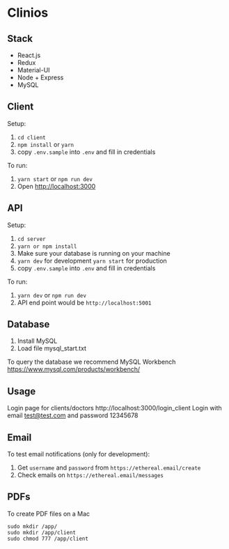 # Clinios

## Stack

- React.js
- Redux
- Material-UI
- Node + Express
- MySQL

## Client

Setup:

1. `cd client`
2. `npm install` or `yarn`
3. copy `.env.sample` into `.env` and fill in credentials

To run:

1. `yarn start` or `npm run dev`
2. Open [http://localhost:3000](http://localhost:3000)

## API

Setup:

1. `cd server`
2. `yarn or npm install`
3. Make sure your database is running on your machine
4. `yarn dev` for development `yarn start` for production
5. copy `.env.sample` into `.env` and fill in credentials

To run:

1. `yarn dev` or `npm run dev`
2. API end point would be `http://localhost:5001`

## Database

1. Install MySQL
2. Load file mysql_start.txt

To query the database we recommend MySQL Workbench
https://www.mysql.com/products/workbench/

## Usage

Login page for clients/doctors http://localhost:3000/login_client
Login with email test@test.com and password 12345678

## Email

To test email notifications (only for development):

1. Get `username` and `password` from `https://ethereal.email/create`
2. Check emails on `https://ethereal.email/messages`

## PDFs

To create PDF files on a Mac

    sudo mkdir /app/
    sudo mkdir /app/client
    sudo chmod 777 /app/client
